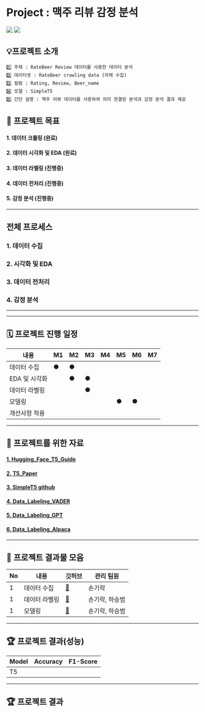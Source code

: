 # Project : 맥주 리뷰 감정 분석


<img src="https://img.shields.io/badge/Python-3776AB?style=for-the-badge&logo=Python&logoColor=white">
<img src="https://img.shields.io/badge/Google Colab-F9AB00?style=for-the-badge&logo=Google Colab&logoColor=white">

## 💡프로젝트 소개
```
1️⃣ 주제 : RateBeer Review 데이터를 사용한 데이터 분석
2️⃣ 데이터셋 : RateBeer crawling data (자체 수집)
3️⃣ 컬럼 : Rating, Review, Beer_name 
4️⃣ 모델 : SimpleT5
5️⃣ 간단 설명 : 맥주 리뷰 데이터를 사용하여 의미 연결망 분석과 감정 분석 결과 제공
```

## 🏅 프로젝트 목표
#### 1. 데이터 크롤링 (완료)
#### 2. 데이터 시각화 및 EDA (완료) 
#### 3. 데이터 라벨링 (진행중)
#### 4. 데이터 전처리 (진행중)
#### 5. 감정 분석 (진행중)

---
## 전체 프로세스

### 1. 데이터 수집

### 2. 시각화 및 EDA

### 3. 데이터 전처리

### 4. 감정 분석
---
 
---
## 🗓️ 프로젝트 진행 일정

|내용|M1|M2|M3|M4|M5|M6|M7|
|---|---|---|---|---|---|---|---|
|데이터 수집|●|●||||||
|EDA 및 시각화||●|●|||||
|데이터 라벨링|||●|||||
|모델링|||||●|●||
|개선사항 적용||||||||
---
## 🦄 프로젝트를 위한 자료
#### [1. Hugging_Face_T5_Guide](https://huggingface.co/docs/transformers/model_doc/t5)
#### [2. T5_Paper](https://arxiv.org/pdf/1910.10683v3.pdf)
#### [3. SimpleT5 github](https://github.com/Shivanandroy/simpleT5/tree/main)
#### [4. Data_Labeling_VADER](https://medium.com/analytics-vidhya/sentiment-analysis-with-vader-label-the-unlabeled-data-8dd785225166)
#### [5. Data_Labeling_GPT](https://towardsdatascience.com/can-chatgpt-compete-with-domain-specific-sentiment-analysis-machine-learning-models-cdcd9937b460)
#### [6. Data_Labeling_Alpaca](https://www.youtube.com/watch?v=JzBR8oieyy8&t=117s)
---
## 📑 프로젝트 결과물 모음
|No|내용|깃허브|관리 팀원|
|-|-|-|-|
|1|데이터 수집|[📂]()|손기락|
|1|데이터 라벨링|[📂]()|손기락, 하승범|
|1|모델링|[📂]()|손기락, 하승범|
---
## 🏆 프로젝트 결과(성능)
|Model|Accuracy|F1-Score|
|---|---|---|
|T5|||

---
## 🏆 프로젝트 결과

